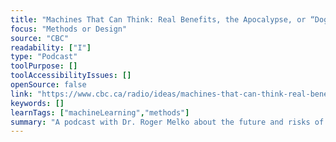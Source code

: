 ```yaml
---
title: "Machines That Can Think: Real Benefits, the Apocalypse, or “Dog-Spaghetti”?"
focus: "Methods or Design"
source: "CBC"
readability: ["I"]
type: "Podcast"
toolPurpose: []
toolAccessibilityIssues: []
openSource: false
link: "https://www.cbc.ca/radio/ideas/machines-that-can-think-real-benefits-the-apocalypse-or-dog-spaghetti-1.5429046"
keywords: []
learnTags: ["machineLearning","methods"]
summary: "A podcast with Dr. Roger Melko about the future and risks of artifical intelligence. "
---
```


